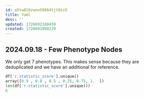 ```yaml
---
id: o5tw8l0zwoo59864tjt0iv5
title: Yaml
desc: ''
updated: 1726692160459
created: 1726691988229
---
```

## 2024.09.18 - Few Phenotype Nodes

We only get 7 phenotypes. This makes sense because they are deduplicated and we have an additional for reference.

```python
df['r.statistic_score'].unique()
array([0.9 , 0.8 , 0.5 , 0.25, 0.75, 1.  ])
len(df['r.statistic_score'].unique())
6
```
